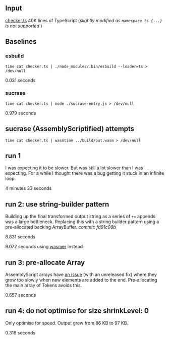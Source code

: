 
## Input
[checker.ts](https://raw.githubusercontent.com/microsoft/TypeScript/master/src/compiler/checker.ts) 40K lines of TypeScript (_slightly modified as `namespace ts {...}` is not supported_ )

## Baselines

### esbuild

`time cat checker.ts | ./node_modules/.bin/esbuild --loader=ts > /dev/null`

0.031 seconds

### sucrase

`time cat checker.ts | node ./sucrase-entry.js > /dev/null`

0.979 seconds

## sucrase (AssemblyScriptified) attempts

`time cat checker.ts | wasmtime ../build/out.wasm > /dev/null`

## run 1

I was expecting it to be slower. But was still a lot slower than I was expecting. For a while I thought there was a bug getting it stuck in an infinite loop.

4 minutes 33 seconds

## run 2: use string-builder pattern

Building up the final transformed output string as a series of `+=` appends was a large bottleneck.
Replacing this with a string builder pattern using a pre-allocated backing ArrayBuffer. _commit: fd91c08b_

8.831 seconds

9.072 seconds using [wasmer](https://wasmer.io) instead

## run 3: pre-allocate Array<Token>

AssemblyScript arrays have [an issue](https://github.com/AssemblyScript/assemblyscript/pull/1841) (with an unreleased fix) where they grow too slowly when new elements are added to the end. Pre-allocating the main array of Tokens avoids this.

0.657 seconds

## run 4: do not optimise for size shrinkLevel: 0

Only optimise for speed. Output grew from 86 KB to 97 KB.

0.318 seconds
